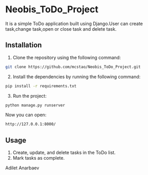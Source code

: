 # Neobis_ToDo_Project

It is a simple ToDo application built using Django.User can create task,change task,open or close task and delete task.

## Installation

1. Clone the repository using the following command:

```bash
git clone https://github.com/mcstao/Neobis_ToDo_Project.git
```


2. Install the dependencies by running the following command:

```bash
pip install -r requirements.txt
```

3. Run the project:

```bash
python manage.py runserver
```

Now you can open:

```bash
http://127.0.0.1:8000/
```

## Usage

1. Create, update, and delete tasks in the ToDo list.
2. Mark tasks as complete.

Adilet Anarbaev
